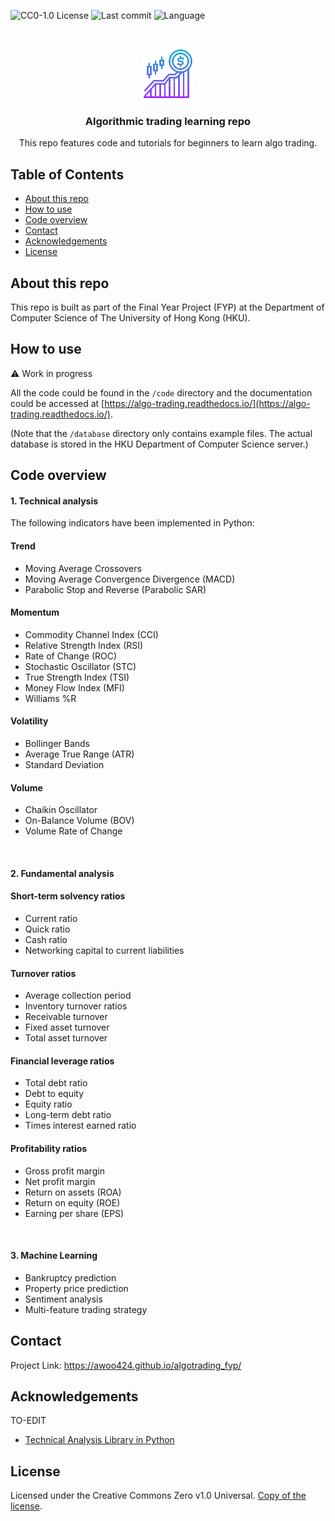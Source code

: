 ![CC0-1.0 License][license-shield] 
![Last commit][last-commit-shield]
![Language][language-shield]

<!-- PROJECT LOGO -->
<br />
<p align="center">
  <img src="images/logo.png" alt="Logo" width="80" height="80">
  <h3 align="center">Algorithmic trading learning repo</h3>

  <p align="center">
    This repo features code and tutorials for beginners to learn algo trading.
  </p>
</p>

<!-- TABLE OF CONTENTS -->
## Table of Contents

* [About this repo](#about-this-repo)
* [How to use](#how-to-use)
* [Code overview](#code-overview)
* [Contact](#contact)
* [Acknowledgements](#acknowledgements)
* [License](#license)

## About this repo 

This repo is built as part of the Final Year Project (FYP) at the Department of Computer Science of The University of Hong Kong (HKU). 

## How to use

⚠️ Work in progress

All the code could be found in the `/code` directory and the documentation could be accessed at [https://algo-trading.readthedocs.io/](https://algo-trading.readthedocs.io/).

(Note that the `/database` directory only contains example files. The actual database is stored in the HKU Department of Computer Science server.)  

## Code overview

#### 1. Technical analysis
The following indicators have been implemented in Python:

#### Trend
* Moving Average Crossovers
* Moving Average Convergence Divergence (MACD)
* Parabolic Stop and Reverse (Parabolic SAR)
  
#### Momentum
* Commodity Channel Index (CCI)
* Relative Strength Index (RSI)
* Rate of Change (ROC) 
* Stochastic Oscillator (STC)
* True Strength Index (TSI)
* Money Flow Index (MFI)
* Williams %R

#### Volatility
* Bollinger Bands
* Average True Range (ATR)
* Standard Deviation

#### Volume
* Chaikin Oscillator
* On-Balance Volume (BOV)
* Volume Rate of Change

<br/>

#### 2. Fundamental analysis

#### Short-term solvency ratios
* Current ratio
* Quick ratio
* Cash ratio
* Networking capital to current liabilities

#### Turnover ratios
* Average collection period
* Inventory turnover ratios
* Receivable turnover
* Fixed asset turnover
* Total asset turnover

#### Financial leverage ratios
* Total debt ratio
* Debt to equity
* Equity ratio
* Long-term debt ratio
* Times interest earned ratio

#### Profitability ratios
* Gross profit margin
* Net profit margin
* Return on assets (ROA)
* Return on equity (ROE)
* Earning per share (EPS)

<br/>

#### 3. Machine Learning

* Bankruptcy prediction
* Property price prediction
* Sentiment analysis
* Multi-feature trading strategy

## Contact

Project Link: https://awoo424.github.io/algotrading_fyp/

## Acknowledgements

TO-EDIT
* [Technical Analysis Library in Python](https://github.com/bukosabino/ta) 

## License
Licensed under the Creative Commons Zero v1.0 Universal.
[Copy of the license](https://github.com/awoo424/algotrading/blob/master/LICENSE).

<!-- MARKDOWN LINKS & IMAGES -->
[license-shield]: https://img.shields.io/github/license/awoo424/algotrading
[last-commit-shield]: https://img.shields.io/github/last-commit/awoo424/algotrading?color=blue
[language-shield]: https://img.shields.io/github/languages/top/awoo424/algotrading?color=purple
